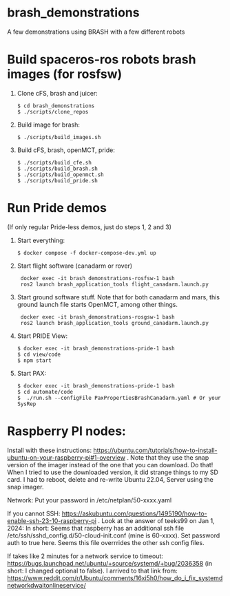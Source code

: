 # brash_demonstrations
A few demonstrations using BRASH with a few different robots



Build spaceros-ros robots brash images (for rosfsw)
===================================================

1. Clone cFS, brash and juicer:
   
   ```
   $ cd brash_demonstrations
   $ ./scripts/clone_repos
   ```
   
2. Build image for brash:
 
   ```
   $ ./scripts/build_images.sh
   ```
   
3. Build cFS, brash, openMCT, pride:

   ```
   $ ./scripts/build_cfe.sh
   $ ./scripts/build_brash.sh
   $ ./scripts/build_openmct.sh
   $ ./scripts/build_pride.sh
   ```
  
  
  
Run Pride demos
================

(If only regular Pride-less demos, just do steps 1, 2 and 3)

1. Start everything:

   ```
   $ docker compose -f docker-compose-dev.yml up
   ```
2. Start flight software (canadarm or rover)
   
   ```
    docker exec -it brash_demonstrations-rosfsw-1 bash
    ros2 launch brash_application_tools flight_canadarm.launch.py
   ```
3. Start ground software stuff. Note that for both canadarm and mars, this ground launch file starts OpenMCT, among other things.
   
   ```
    docker exec -it brash_demonstrations-rosgsw-1 bash
    ros2 launch brash_application_tools ground_canadarm.launch.py
   ```
   
4. Start PRIDE View:

   ```
   $ docker exec -it brash_demonstrations-pride-1 bash
   $ cd view/code
   $ npm start
   ```
   
5. Start PAX:

   ```
   $ docker exec -it brash_demonstrations-pride-1 bash
   $ cd automate/code
   $  ./run.sh --configFile PaxPropertiesBrashCanadarm.yaml # Or your SysRep
   ```
    

  
   
Raspberry PI nodes:
===================

Install with these instructions: https://ubuntu.com/tutorials/how-to-install-ubuntu-on-your-raspberry-pi#1-overview .
Note that they use the snap version of the imager instead of the one that you can download. Do that! When I tried to use the
downloaded version, it did strange things to my SD card. I had to reboot, delete and re-write Ubuntu 22.04, Server using the snap imager.

Network: Put your password in /etc/netplan/50-xxxx.yaml

If you cannot SSH: https://askubuntu.com/questions/1495190/how-to-enable-ssh-23-10-raspberry-pi . Look at the answer of teeks99 on Jan 1, 2024: In short: Seems that raspberry has an additional
ssh file /etc/ssh/sshd_config.d/50-cloud-init.conf (mine is 60-xxxx). Set password auth to true here. Seems this file overrrides the other ssh config files.

If takes like 2 minutes for a network service to timeout: https://bugs.launchpad.net/ubuntu/+source/systemd/+bug/2036358 (in short: I changed optional to false). I arrived to that link from: https://www.reddit.com/r/Ubuntu/comments/16xi5h0/how_do_i_fix_systemdnetworkdwaitonlineservice/


